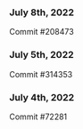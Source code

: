 ### July 8th, 2022

Commit #208473

### July 5th, 2022

Commit #314353


### July 4th, 2022

Commit #72281
